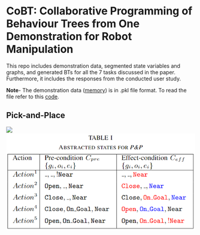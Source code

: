 # CoBT: Collaborative Programming of Behaviour Trees from One Demonstration for Robot Manipulation

This repo includes demonstration data, segmented state variables and graphs, and generated BTs for all the 7 tasks discussed in the paper. Furthermore, it includes the responses from the conducted user study.

**Note**- The demonstration data ([memory](Memory)) is in .pkl file format. To read the file refer to this [code](Memory/git_data.py). 

## Pick-and-Place

![](/Segmentation_graph/Segmented_graph_Cube.png)
![](/Segmented_state_Variables/P&P.png)


